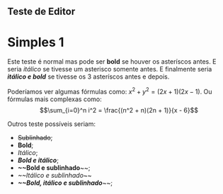Teste de Editor
--------------------

# Simples 1

Este teste é normal mas pode ser **bold** se houver os asteríscos antes. E seria *itálico* se  tivesse um asterisco somente antes. E finalmente seria ***itálico e bold*** se tivesse os 3 asteríscos antes e depois.

Poderíamos ver algumas fórmulas como: $x^2 + y^2 = (2x + 1)(2x -1)$. Ou fórmulas mais complexas como:
$$\sum_{i=0}^n i^2 = \frac{(n^2 + n)(2n + 1)}{x - 6}$$

Outros teste possíveis seriam:
- ~~Sublinhado~~;
- **Bold**;
- *Itálico*;
- ***Bold e itálico***;
- **~~Bold e sublinhado**~~;
- *~~Itálico e sublinhado*~~
- ***~~Bold, itálico e sublinhado***~~;

